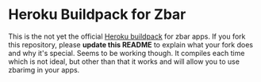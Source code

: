 Heroku Buildpack for Zbar
============================

This is the not yet the official [Heroku buildpack](http://devcenter.heroku.com/articles/buildpacks) for zbar apps. If you fork this repository, please **update this README** to explain what your fork does and why it's special.  Seems to be working though.  It compiles each time which is not ideal, but other than that it works and will allow you to use zbarimg in your apps.
